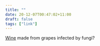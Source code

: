 ```yaml
---
title: ""
date: 20-12-07T00:47:02+11:00
draft: false
tags: ["link"]
---
```

[Wine](https://en.wikipedia.org/wiki/Noble_rot?wprov=sfti1) made from grapes infected by fungi? 